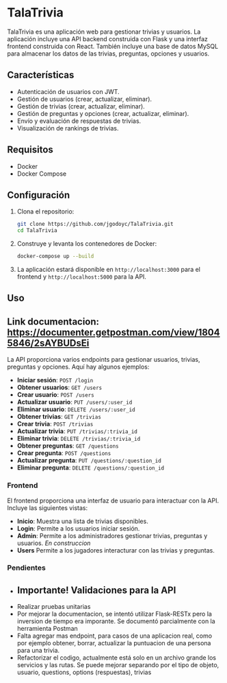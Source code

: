 # TalaTrivia

TalaTrivia es una aplicación web para gestionar trivias y usuarios. La aplicación incluye una API backend construida con Flask y una interfaz frontend construida con React. También incluye una base de datos MySQL para almacenar los datos de las trivias, preguntas, opciones y usuarios.

## Características

- Autenticación de usuarios con JWT.
- Gestión de usuarios (crear, actualizar, eliminar).
- Gestión de trivias (crear, actualizar, eliminar).
- Gestión de preguntas y opciones (crear, actualizar, eliminar).
- Envío y evaluación de respuestas de trivias.
- Visualización de rankings de trivias.

## Requisitos

- Docker
- Docker Compose

## Configuración

1. Clona el repositorio:

   ```sh
   git clone https://github.com/jgodoyc/TalaTrivia.git
   cd TalaTrivia
   ```

2. Construye y levanta los contenedores de Docker:

   ```sh
   docker-compose up --build
   ```

3. La aplicación estará disponible en `http://localhost:3000` para el frontend y `http://localhost:5000` para la API.

## Uso

## Link documentacion: https://documenter.getpostman.com/view/18045846/2sAYBUDsEi

La API proporciona varios endpoints para gestionar usuarios, trivias, preguntas y opciones. Aquí hay algunos ejemplos:

- **Iniciar sesión**: `POST /login`
- **Obtener usuarios**: `GET /users`
- **Crear usuario**: `POST /users`
- **Actualizar usuario**: `PUT /users/:user_id`
- **Eliminar usuario**: `DELETE /users/:user_id`
- **Obtener trivias**: `GET /trivias`
- **Crear trivia**: `POST /trivias`
- **Actualizar trivia**: `PUT /trivias/:trivia_id`
- **Eliminar trivia**: `DELETE /trivias/:trivia_id`
- **Obtener preguntas**: `GET /questions`
- **Crear pregunta**: `POST /questions`
- **Actualizar pregunta**: `PUT /questions/:question_id`
- **Eliminar pregunta**: `DELETE /questions/:question_id`

### Frontend

El frontend proporciona una interfaz de usuario para interactuar con la API. Incluye las siguientes vistas:

- **Inicio**: Muestra una lista de trivias disponibles.
- **Login**: Permite a los usuarios iniciar sesión.
- **Admin**: Permite a los administradores gestionar trivias, preguntas y usuarios. _En construccion_
- **Users** Permite a los jugadores interacturar con las trivias y preguntas.

### Pendientes

- ## Importante! Validaciones para la API
- Realizar pruebas unitarias
- Por mejorar la documentacion, se intentó utilizar Flask-RESTx pero la inversion de tiempo era imporante. Se documentó parcialmente con la herramienta Postman
- Falta agregar mas endpoint, para casos de una aplicacion real, como por ejemplo obtener, borrar, actualizar la puntuacion de una persona para una trivia.
- Refactorizar el codigo, actualmente está solo en un archivo grande los servicios y las rutas. Se puede mejorar separando por el tipo de objeto, usuario, questions, options (respuestas), trivias
